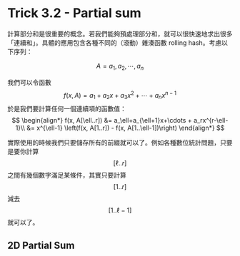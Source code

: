 # Trick 3.2 - Partial sum

計算部分和是很重要的概念。若我們能夠預處理部分和，就可以很快速地求出很多「連續和」。具體的應用包含各種不同的（滾動）雜湊函數 rolling hash。考慮以下序列：

$$
A = a_1, a_2, \cdots, a_n
$$

我們可以令函數 $$f(x, A) = a_1 + a_2x + a_3x^2 + \cdots + a_nx^{n-1}$$ 於是我們要計算任何一個連續項的函數值：
$$
\begin{align*}
f(x, A[\ell..r]) &= a_\ell+a_{\ell+1}x+\cdots + a_rx^{r-\ell-1}\\
&= x^{\ell-1} \left(f(x, A[1..r]) - f(x, A[1..\ell-1])\right)
\end{align*}
$$

實際使用的時候我們只要儲存所有的前綴就可以了。例如各種數位統計問題，只要是要你計算 $$[\ell ..r]$$ 之間有幾個數字滿足某條件，其實只要計算 $$[1..r]$$ 減去 $$[1..\ell-1]$$ 就可以了。

## 2D Partial Sum